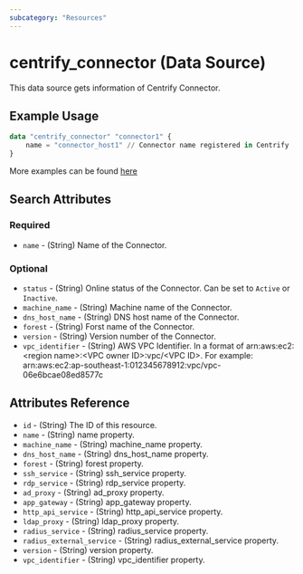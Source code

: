 ```yaml
---
subcategory: "Resources"
---
```


# centrify_connector (Data Source)

This data source gets information of Centrify Connector.

## Example Usage

```terraform
data "centrify_connector" "connector1" {
    name = "connector_host1" // Connector name registered in Centrify
}
```

More examples can be found [here](https://github.com/marcozj/terraform-provider-centrify/tree/main/examples/centrify_connector)

## Search Attributes

### Required

- `name` - (String) Name of the Connector.

### Optional

- `status` - (String) Online status of the Connector. Can be set to `Active` or `Inactive`.
- `machine_name` - (String) Machine name of the Connector.
- `dns_host_name` - (String) DNS host name of the Connector.
- `forest` - (String) Forst name of the Connector.
- `version` - (String) Version number of the Connector.
- `vpc_identifier` - (String) AWS VPC Identifier. In a format of arn:aws:ec2:\<region name\>:\<VPC owner ID\>:vpc/\<VPC ID\>. For example: arn:aws:ec2:ap-southeast-1:012345678912:vpc/vpc-06e6bcae08ed8577c

## Attributes Reference

- `id` - (String) The ID of this resource.
- `name` - (String) name property.
- `machine_name` - (String) machine_name property.
- `dns_host_name` - (String) dns_host_name property.
- `forest` - (String) forest property.
- `ssh_service` - (String) ssh_service property.
- `rdp_service` - (String) rdp_service property.
- `ad_proxy` - (String) ad_proxy property.
- `app_gateway` - (String) app_gateway property.
- `http_api_service` - (String) http_api_service property.
- `ldap_proxy` - (String) ldap_proxy property.
- `radius_service` - (String) radius_service property.
- `radius_external_service` - (String) radius_external_service property.
- `version` - (String) version property.
- `vpc_identifier` - (String) vpc_identifier property.
